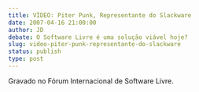 ```yaml
---
title: VÍDEO: Piter Punk, Representante do Slackware
date: 2007-04-16 21:00:00
author: JD
debate: O Software Livre é uma solução viável hoje?
slug: video-piter-punk-representante-do-slackware
status: publish 
type: post
---
```


  

Gravado no Fórum Internacional de Software Livre.
